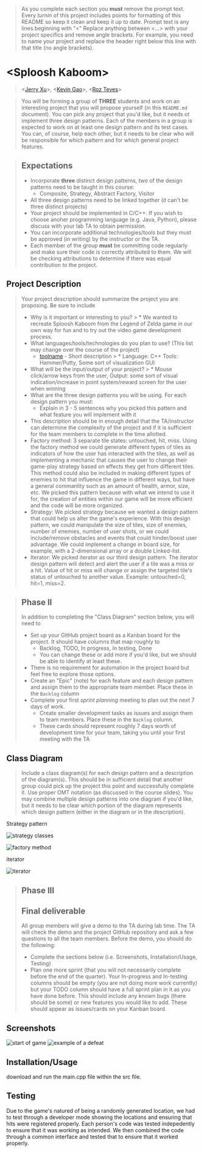  > As you complete each section you **must** remove the prompt text. Every *turnin* of this project includes points for formatting of this README so keep it clean and keep it up to date. 
 > Prompt text is any lines beginning with "\<"
 > Replace anything between \<...\> with your project specifics and remove angle brackets. For example, you need to name your project and replace the header right below this line with that title (no angle brackets). 
# \<Sploosh Kaboom\>
 
 > \<[Jerry Xu](https://github.com/jerryxu158)\>, \<[Kevin Gao](https://github.com/kevincakey)\>, \<[Roz Teves](https://github.com/rozteves)\>
 
 > You will be forming a group of **THREE** students and work on an interesting project that you will propose yourself (in this `README.md` document). You can pick any project that you'd like, but it needs ot implement three design patterns. Each of the members in a group is expected to work on at least one design pattern and its test cases. You can, of course, help each other, but it needs to be clear who will be responsible for which pattern and for which general project features.
 
 > ## Expectations
 > * Incorporate **three** distinct design patterns, *two* of the design patterns need to be taught in this course:
 >   * Composite, Strategy, Abstract Factory, Visitor
 > * All three design patterns need to be linked together (it can't be three distinct projects)
 > * Your project should be implemented in C/C++. If you wish to choose anoher programming language (e.g. Java, Python), please discuss with your lab TA to obtain permission.
 > * You can incorporate additional technologies/tools but they must be approved (in writing) by the instructor or the TA.
 > * Each member of the group **must** be committing code regularly and make sure their code is correctly attributed to them. We will be checking attributions to determine if there was equal contribution to the project.

## Project Description
 > Your project description should summarize the project you are proposing. Be sure to include
 > * Why is it important or interesting to you?
           > * We wanted to recreate Sploosh Kaboom from the Legend of Zelda game in our own way for fun and to try out the video game development process.
 > * What languages/tools/technologies do you plan to use? (This list may change over the course of the project)
 >   * [toolname](link) - Short description
           > * Language: C++ Tools: Hammer/Putty, Some sort of visualization GUI
 > * What will be the input/output of your project?
          > * Mouse click/arrow keys from the user, Output: some sort of visual indication/increase in point system/reward screen for the user when winning
 > * What are the three design patterns you will be using. For each design pattern you must:
 >   * Explain in 3 - 5 sentences why you picked this pattern and what feature you will implement with it
 > * This description should be in enough detail that the TA/instructor can determine the complexity of the project and if it is sufficient for the team members to complete in the time allotted. 
> * Factory method: 3 separate tile states: untouched, hit, miss. Using the factory method we could generate different types of tiles as indicators of how the user has       interacted with the tiles, as well as implementing a mechanic that causes the user to change their game-play strategy based on effects they get from different tiles. This method could also be included in making different types of enemies to hit that influence the game in different ways, but have a general commanlity such as an amount of health, armor, size, etc. We picked this pattern because with what we intend to use it for, the creation of entities within our game will be more efficient and the code will be more organized.
> * Strategy: We picked strategy because we wanted a design pattern that could help us alter the game's experience. With this design pattern, we could manipulate the   size of tiles, size of enemies, number of enemies, number of user shots, or we could include/remove obstacles and events that could hinder/boost user advantage. We could implement a change in board size, for example, with a 2-dimensional array or a double Linked-list.
> * Iterator: We picked iterator as our third design pattern. The iterator design pattern will detect and alert the user if a tile was a miss or a hit. Value of hit or miss will change or assign the targeted tile's status of untouched to another value. Example: untouched=0, hit=1, miss=2.

 > ## Phase II
 > In addition to completing the "Class Diagram" section below, you will need to 
 > * Set up your GitHub project board as a Kanban board for the project. It should have columns that map roughly to 
 >   * Backlog, TODO, In progress, In testing, Done
 >   * You can change these or add more if you'd like, but we should be able to identify at least these.
 > * There is no requirement for automation in the project board but feel free to explore those options.
 > * Create an "Epic" (note) for each feature and each design pattern and assign them to the appropriate team member. Place these in the `Backlog` column
 > * Complete your first *sprint planning* meeting to plan out the next 7 days of work.
 >   * Create smaller development tasks as issues and assign them to team members. Place these in the `Backlog` column.
 >   * These cards should represent roughly 7 days worth of development time for your team, taking you until your first meeting with the TA
## Class Diagram
 > Include a class diagram(s) for each design pattern and a description of the diagram(s). This should be in sufficient detail that another group could pick up the project this point and successfully complete it. Use proper OMT notation (as discussed in the course slides). You may combine multiple design patterns into one diagram if you'd like, but it needs to be clear which portion of the diagram represents which design pattern (either in the diagram or in the description). 
 
 Strategy pattern
 
 ![strategy classes](https://i.imgur.com/h6jMNGa.png)
 
 ![factory method](https://i.imgur.com/NwzZUcT.png)
 
 iterator
 
![iterator](https://i.imgur.com/7K7rnLz.png)
 
 > ## Phase III
 > ## Final deliverable
 > All group members will give a demo to the TA during lab time. The TA will check the demo and the project GitHub repository and ask a few questions to all the team members. 
 > Before the demo, you should do the following:
 > * Complete the sections below (i.e. Screenshots, Installation/Usage, Testing)
 > * Plan one more sprint (that you will not necessarily complete before the end of the quarter). Your In-progress and In-testing columns should be empty (you are not doing more work currently) but your TODO column should have a full sprint plan in it as you have done before. This should include any known bugs (there should be some) or new features you would like to add. These should appear as issues/cards on your Kanban board. 
 ## Screenshots
![start of game](https://i.imgur.com/hF7MWP8.png)
![example of a defeat](https://i.imgur.com/8ziji8B.png)
 ## Installation/Usage
download and run the main.cpp file within the src file.
 ## Testing
Due to the game's natured of being a randomly generated location, we had to test through a developer mode showing the locations and ensuring that hits were registered properly. Each person's code was tested indepedently to ensure that it was working as intended. We then combined the code through a common interface and tested that to ensure that it worked properly.  
 
